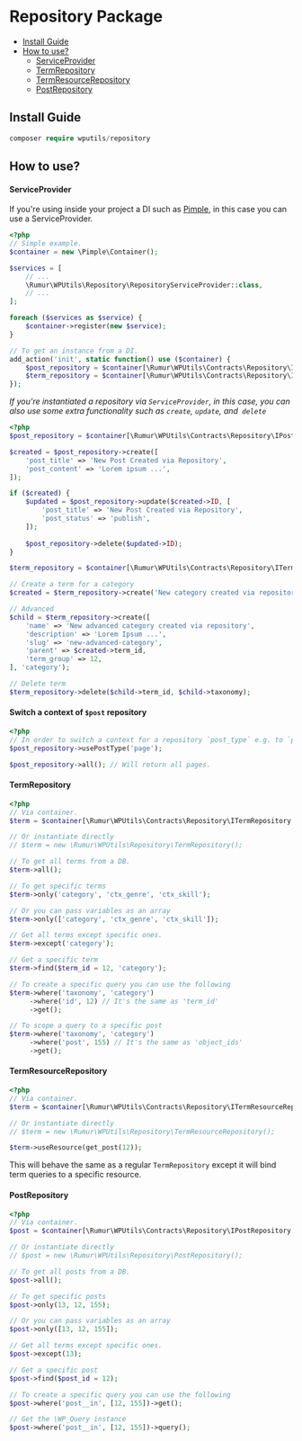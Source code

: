 # Repository Package

- [Install Guide](#repository-install)
- [How to use?](#repository-how-to)
    -  [ServiceProvider](#repository-service-provider)
    -  [TermRepository](#repository-term)
    -  [TermResourceRepository](#repository-term-resource)
    -  [PostRepository](#repository-post)

<a name="repository-install"></a>
## Install Guide
```php
composer require wputils/repository
```
<a name="how-to"></a>
## How to use?

<a name="repository-service-provider"></a>
####  ServiceProvider
If you're using inside your project a DI such as [Pimple](https://pimple.symfony.com), in this case you can use a ServiceProvider.  
```php
<?php
// Simple example.
$container = new \Pimple\Container();

$services = [
    // ...
    \Rumur\WPUtils\Repository\RepositoryServiceProvider::class,
    // ...
];

foreach ($services as $service) {
    $container->register(new $service);
}

// To get an instance from a DI.
add_action('init', static function() use ($container) {
    $post_repository = $container[\Rumur\WPUtils\Contracts\Repository\IPostRepository::class];
    $term_repository = $container[\Rumur\WPUtils\Contracts\Repository\ITermRepository::class];
});
```

_If you're instantiated a repository via `ServiceProvider`, in this case, you can also use some extra functionality such as `create`, `update`, and` delete`_

```php
<?php
$post_repository = $container[\Rumur\WPUtils\Contracts\Repository\IPostRepository::class];

$created = $post_repository->create([
    'post_title' => 'New Post Created via Repository',    
    'post_content' => 'Lorem ipsum ...',    
]);

if ($created) {
    $updated = $post_repository->update($created->ID, [
        'post_title' => 'New Post Created via Repository',
        'post_status' => 'publish', 
    ]);
    
    $post_repository->delete($updated->ID);
}

$term_repository = $container[\Rumur\WPUtils\Contracts\Repository\ITermRepository::class];

// Create a term for a category
$created = $term_repository->create('New category created via repository', 'category');

// Advanced
$child = $term_repository->create([
    'name' => 'New advanced category created via repository',
    'description' => 'Lorem Ipsum ...',
    'slug' => 'new-advanced-category',
    'parent' => $created->term_id,
    'term_group' => 12,
], 'category');

// Delete term
$term_repository->delete($child->term_id, $child->taxonomy);
```

#### Switch a context of `$post` repository
```php
<?php 
// In order to switch a context for a repository `post_type` e.g. to `page`
$post_repository->usePostType('page');

$post_repository->all(); // Will return all pages.
```

<a name="repository-term"></a>
#### TermRepository
```php
<?php
// Via container.
$term = $container[\Rumur\WPUtils\Contracts\Repository\ITermRepository::class];

// Or instantiate directly
// $term = new \Rumur\WPUtils\Repository\TermRepository();

// To get all terms from a DB.
$term->all();

// To get specific terms
$term->only('category', 'ctx_genre', 'ctx_skill');

// Or you can pass variables as an array
$term->only(['category', 'ctx_genre', 'ctx_skill']);

// Get all terms except specific ones.
$term->except('category');

// Get a specific term
$term->find($term_id = 12, 'category');

// To create a specific query you can use the following
$term->where('taxonomy', 'category')
     ->where('id', 12) // It's the same as 'term_id'
     ->get();

// To scope a query to a specific post
$term->where('taxonomy', 'category')
     ->where('post', 155) // It's the same as 'object_ids'
     ->get();
```

<a name="repository-term-resource"></a>
#### TermResourceRepository
```php
<?php
// Via container.
$term = $container[\Rumur\WPUtils\Contracts\Repository\ITermResourceRepository::class];

// Or instantiate directly
// $term = new \Rumur\WPUtils\Repository\TermResourceRepository();

$term->useResource(get_post(12));
```

This will behave the same as a regular `TermRepository` except it will bind term queries to a specific resource. 

<a name="repository-post"></a>
#### PostRepository
```php
<?php
// Via container.
$post = $container[\Rumur\WPUtils\Contracts\Repository\IPostRepository::class];

// Or instantiate directly
// $post = new \Rumur\WPUtils\Repository\PostRepository();

// To get all posts from a DB.
$post->all();

// To get specific posts
$post->only(13, 12, 155);

// Or you can pass variables as an array
$post->only([13, 12, 155]);

// Get all terms except specific ones.
$post->except(13);

// Get a specific post
$post->find($post_id = 12);

// To create a specific query you can use the following
$post->where('post__in', [12, 155])->get();

// Get the \WP_Query instance
$post->where('post__in', [12, 155])->query();
```

